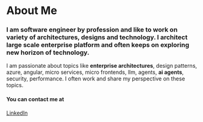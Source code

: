 <!--
**pravinchandankhede/pravinchandankhede** is a ✨ _special_ ✨ repository because its `README.md` (this file) appears on your GitHub profile.

Here are some ideas to get you started:

- 🔭 I’m currently working on ...
- 🌱 I’m currently learning ...
- 👯 I’m looking to collaborate on ...
- 🤔 I’m looking for help with ...
- 💬 Ask me about ...
- 📫 How to reach me: ...
- 😄 Pronouns: ...
- ⚡ Fun fact: ...
-->

# About Me

### I am software engineer by profession and like to work on variety of architectures, designs and technology. I architect large scale enterprise platform and often keeps on exploring new horizon of technology.

I am passionate about topics like **enterprise architectures**, design patterns, azure, angular, micro services, micro frontends, llm, agents, **ai agents**, security, performance. I often work and share my perspective on these topics.

#### You can contact me at

[LinkedIn](https://www.linkedin.com/in/pravinchandankhede/)


